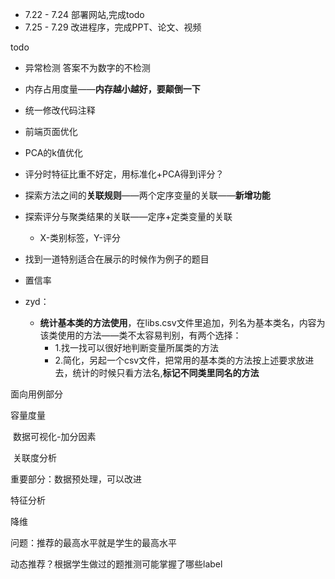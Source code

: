 - 7.22 - 7.24 部署网站,完成todo
- 7.25 - 7.29 改进程序，完成PPT、论文、视频



todo

- 异常检测  答案不为数字的不检测
- 内存占用度量——**内存越小越好，要颠倒一下**
- 统一修改代码注释

- 前端页面优化

- PCA的k值优化

- 评分时特征比重不好定，用标准化+PCA得到评分？

- 探索方法之间的**关联规则**——两个定序变量的关联——**新增功能**

- 探索评分与聚类结果的关联——定序+定类变量的关联
  
  - X-类别标签，Y-评分
  
- 找到一道特别适合在展示的时候作为例子的题目

- 置信率

- zyd：
  - **统计基本类的方法使用**，在libs.csv文件里追加，列名为基本类名，内容为该类使用的方法——类不太容易判别，有两个选择：
    - 1.找一找可以很好地判断变量所属类的方法 
    - 2.简化，另起一个csv文件，把常用的基本类的方法按上述要求放进去，统计的时候只看方法名,**标记不同类里同名的方法**


面向用例部分

容量度量

​	数据可视化-加分因素

​	关联度分析

重要部分：数据预处理，可以改进

特征分析

降维

问题：推荐的最高水平就是学生的最高水平

动态推荐？根据学生做过的题推测可能掌握了哪些label